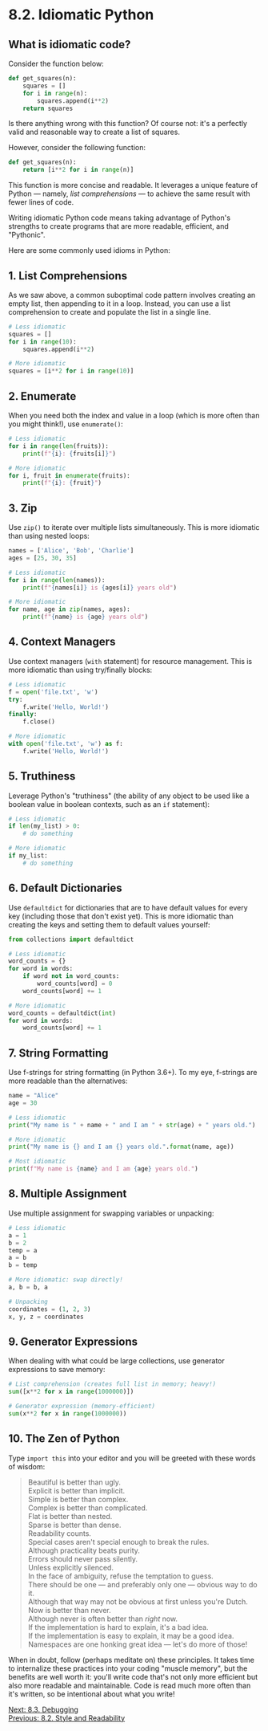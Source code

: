 # 8.2. Idiomatic Python

## What is idiomatic code?

Consider the function below:

```python
def get_squares(n):
    squares = []
    for i in range(n):
        squares.append(i**2)
    return squares
```

Is there anything wrong with this function? Of course not: it's a perfectly valid and reasonable way to create a list of squares.

However, consider the following function:

```python
def get_squares(n):
    return [i**2 for i in range(n)]
```

This function is more concise and readable. It leverages a unique feature of Python — namely, _list comprehensions_ — to achieve the same result with fewer lines of code.

Writing idiomatic Python code means taking advantage of Python's strengths to create programs that are more readable, efficient, and "Pythonic".

Here are some commonly used idioms in Python:

## 1. List Comprehensions

As we saw above, a common suboptimal code pattern involves creating an empty list, then appending to it in a loop. Instead, you can use a list comprehension to create and populate the list in a single line.

```python
# Less idiomatic
squares = []
for i in range(10):
    squares.append(i**2)

# More idiomatic
squares = [i**2 for i in range(10)]
```

## 2. Enumerate

When you need both the index and value in a loop (which is more often than you might think!), use `enumerate()`:

```python
# Less idiomatic
for i in range(len(fruits)):
    print(f"{i}: {fruits[i]}")

# More idiomatic
for i, fruit in enumerate(fruits):
    print(f"{i}: {fruit}")
```

## 3. Zip

Use `zip()` to iterate over multiple lists simultaneously. This is more idiomatic than using nested loops:

```python
names = ['Alice', 'Bob', 'Charlie']
ages = [25, 30, 35]

# Less idiomatic
for i in range(len(names)):
    print(f"{names[i]} is {ages[i]} years old")

# More idiomatic
for name, age in zip(names, ages):
    print(f"{name} is {age} years old")
```

## 4. Context Managers

Use context managers (`with` statement) for resource management. This is more idiomatic than using try/finally blocks:

```python
# Less idiomatic
f = open('file.txt', 'w')
try:
    f.write('Hello, World!')
finally:
    f.close()

# More idiomatic
with open('file.txt', 'w') as f:
    f.write('Hello, World!')
```

## 5. Truthiness

Leverage Python's "truthiness" (the ability of any object to be used like a boolean value in boolean contexts, such as an `if` statement):

```python
# Less idiomatic
if len(my_list) > 0:
    # do something

# More idiomatic
if my_list:
    # do something
```

## 6. Default Dictionaries

Use `defaultdict` for dictionaries that are to have default values for every key (including those that don't exist yet). This is more idiomatic than creating the keys and setting them to default values yourself:

```python
from collections import defaultdict

# Less idiomatic
word_counts = {}
for word in words:
    if word not in word_counts:
        word_counts[word] = 0
    word_counts[word] += 1

# More idiomatic
word_counts = defaultdict(int)
for word in words:
    word_counts[word] += 1
```

## 7. String Formatting

Use f-strings for string formatting (in Python 3.6+). To my eye, f-strings are more readable than the alternatives:

```python
name = "Alice"
age = 30

# Less idiomatic
print("My name is " + name + " and I am " + str(age) + " years old.")

# More idiomatic
print("My name is {} and I am {} years old.".format(name, age))

# Most idiomatic
print(f"My name is {name} and I am {age} years old.")
```

## 8. Multiple Assignment

Use multiple assignment for swapping variables or unpacking:

```python
# Less idiomatic
a = 1
b = 2
temp = a
a = b
b = temp

# More idiomatic: swap directly!
a, b = b, a

# Unpacking
coordinates = (1, 2, 3)
x, y, z = coordinates
```

## 9. Generator Expressions

When dealing with what could be large collections, use generator expressions to save memory:

```python
# List comprehension (creates full list in memory; heavy!)
sum([x**2 for x in range(1000000)])

# Generator expression (memory-efficient)
sum(x**2 for x in range(1000000))
```

## 10. The Zen of Python

Type `import this` into your editor and you will be greeted with these words of wisdom:

> Beautiful is better than ugly. <br>
> Explicit is better than implicit. <br>
> Simple is better than complex. <br>
> Complex is better than complicated. <br>
> Flat is better than nested. <br>
> Sparse is better than dense. <br>
> Readability counts. <br>
> Special cases aren't special enough to break the rules. <br>
> Although practicality beats purity. <br>
> Errors should never pass silently. <br>
> Unless explicitly silenced. <br>
> In the face of ambiguity, refuse the temptation to guess. <br>
> There should be one — and preferably only one — obvious way to do it. <br>
> Although that way may not be obvious at first unless you're Dutch. <br>
> Now is better than never. <br>
> Although never is often better than _right_ now. <br>
> If the implementation is hard to explain, it's a bad idea. <br>
> If the implementation is easy to explain, it may be a good idea. <br>
> Namespaces are one honking great idea — let's do more of those! <br>

When in doubt, follow (perhaps meditate on) these principles. It takes time to internalize these practices into your coding "muscle memory", but the benefits are well worth it: you'll write code that's not only more efficient but also more readable and maintainable. Code is read much more often than it's written, so be intentional about what you write!

[Next: 8.3. Debugging](8.3.%20Debugging.md)<br>
[Previous: 8.2. Style and Readability](8.1.%20Style%20and%20Readability.md)
